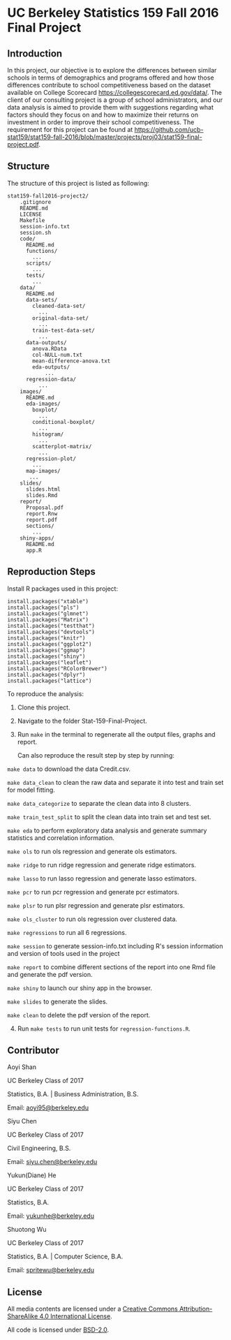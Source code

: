 # UC Berkeley Statistics 159 Fall 2016 Final Project

## Introduction

In this project, our objective is to explore the differences between similar schools in terms of demographics and programs offered and how those differences contribute to school competitiveness based on the dataset available on College Scorecard https://collegescorecard.ed.gov/data/. The client of our consulting project is a group of school administrators, and our data analysis is aimed to provide them with suggestions regarding what factors should they focus on and how to maximize their returns on investment in order to improve their school competitiveness. The requirement for this project can be found at https://github.com/ucb-stat159/stat159-fall-2016/blob/master/projects/proj03/stat159-final-project.pdf. 

## Structure

The structure of this project is listed as following:

```
stat159-fall2016-project2/
    .gitignore
    README.md
    LICENSE
    Makefile
    session-info.txt
    session.sh
    code/
      README.md
      functions/
        ...
      scripts/
        ...
      tests/
        ...
    data/
      README.md
      data-sets/
        cleaned-data-set/
          ...
        original-data-set/
          ...
        train-test-data-set/
          ...
      data-outputs/
        anova.RData
        col-NULL-num.txt
        mean-difference-anova.txt
        eda-outputs/
	        ...
      regression-data/
	      ...
    images/
      README.md
      eda-images/
        boxplot/
          ...
        conditional-boxplot/
          ...
        histogram/
          ...
        scatterplot-matrix/
          ...
      regression-plot/
        ...
      map-images/
       ...
    slides/
      slides.html
      slides.Rmd
    report/
      Proposal.pdf
      report.Rnw
      report.pdf
      sections/
        ...
    shiny-apps/
      README.md
      app.R
```

## Reproduction Steps

Install R packages used in this project:

```
install.packages("xtable")
install.packages("pls")
install.packages("glmnet")
install.packages("Matrix")
install.packages("testthat")
install.packages("devtools")
install.packages("knitr")
install.packages("ggplot2")
install.packages("ggmap")
install.packages("shiny")
install.packages("leaflet")
install.packages("RColorBrewer")
install.packages("dplyr")
install.packages("lattice")
```

To reproduce the analysis:

1. Clone this project.

2. Navigate to the folder Stat-159-Final-Project.

3. Run `make` in the terminal to regenerate all the output files, graphs and report. 

   Can also reproduce the result step by step by running:
 
  `make data` to download the data Credit.csv.
  
  `make data_clean` to clean the raw data and separate it into test and train set for model fitting.

  `make data_categorize` to separate the clean data into 8 clusters.

  `make train_test_split` to split the clean data into train set and test set.

  `make eda` to perform exploratory data analysis and generate summary statistics and correlation information.

  `make ols` to run ols regression and generate ols estimators.

  `make ridge` to run ridge regression and generate ridge estimators.

  `make lasso` to run lasso regression and generate lasso estimators.

  `make pcr` to run pcr regression and generate pcr estimators.

  `make plsr` to run plsr regression and generate plsr estimators.

  `make ols_cluster` to run ols regression over clustered data.

  `make regressions` to run all 6 regressions.

  `make session` to generate session-info.txt including R's session information and version of tools used in the project
  
  `make report` to combine different sections of the report into one Rmd file and generate the pdf version.
  
  `make shiny` to launch our shiny app in the browser.
  
  `make slides` to generate the slides.
  
  `make clean` to delete the pdf version of the report. 

4. Run `make tests` to run unit tests for `regression-functions.R`. 

## Contributor

Aoyi Shan

UC Berkeley Class of 2017

Statistics, B.A. | Business Administration, B.S.

Email: aoyi95@berkeley.edu

Siyu Chen

UC Berkeley Class of 2017
 
Civil Engineering, B.S.

Email: siyu.chen@berkeley.edu

Yukun(Diane) He

UC Berkeley Class of 2017

Statistics, B.A.

Email: yukunhe@berkeley.edu

Shuotong Wu

UC Berkeley Class of 2017

Statistics, B.A. | Computer Science, B.A.

Email: spritewu@berkeley.edu

## License

All media contents are licensed under a [Creative Commons Attribution-ShareAlike 4.0 International License](http://creativecommons.org/licenses/by-sa/4.0/).

All code is licensed under [BSD-2.0](https://opensource.org/licenses/BSD-2-Clause).
